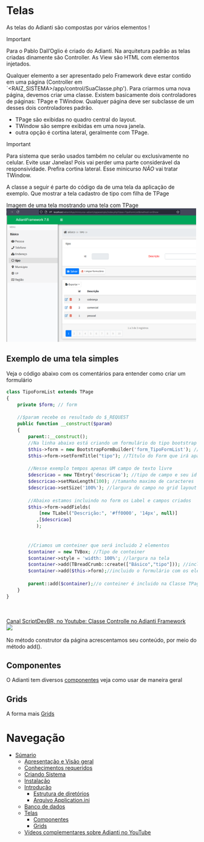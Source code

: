 # Telas

As telas do Adianti são compostas por vários elementos !

> [!IMPORTANT]
> Para o Pablo Dall’Oglio é criado do Adianti. Na arquitetura padrão as telas criadas dinamente são Controller. As View são HTML com elementos injetados.

Qualquer elemento a ser apresentado pelo Framework deve estar contido em uma página (Controller em `<RAIZ_SISTEMA>/app/control/SuaClasse.php'). Para criarmos uma nova página, devemos criar uma classe. Existem basicamente dois controladores de páginas: TPage e TWindow. Qualquer página deve ser subclasse de um desses dois controladores padrão.
* TPage são exibidas no quadro central do layout.
* TWindow são sempre exibidas em uma nova janela.
* outra opção é cortina lateral, geralmente com TPage.

> [!IMPORTANT]
> Para sistema que serão usados também no celular ou exclusivamente no celular. Evite usar Janelas! Pois vai perder uma parte considerável da responsividade. Prefira cortina lateral. 
> Esse minicurso *NÃO* vai tratar TWindow. 

A classe a seguir é parte do código da de uma tela da aplicação de exemplo. Que mostrar a tela cadastro de tipo com filha de TPage


Imagem de uma tela mostrando uma tela com TPage
<br><img src="img/tela_tipo.png" width="500"/>


## Exemplo de uma tela simples

Veja o código abaixo com os comentários para entender como criar um formulário

```php
class TipoFormList extends TPage
{
    private $form; // form

    //$param recebe os resultado do $_REQUEST
    public function __construct($param)
    {
        parent::__construct();
        //Na linha abaixo está criando um formulário do tipo bootstrap
        $this->form = new BootstrapFormBuilder('form_TipoFormList'); //id do form
        $this->form->setFormTitle("tipo"); //Título do Form que irá aparecer

        //Nesse exemplo tempos apenas UM campo de texto livre
        $descricao = new TEntry('descricao'); //tipo de campo e seu id descricao
        $descricao->setMaxLength(100); //tamanho maximo de caracteres
        $descricao->setSize('100%'); //largura do campo no grid layout do bootstrap. NÃO é na tela

        //Abaixo estamos incluindo no form os Label e campos criados
        $this->form->addFields(
            [new TLabel("Descrição:", '#ff0000', '14px', null)]
           ,[$descricao]
           );


        //Criamos um conteiner que será incluido 2 elementos
        $container = new TVBox; //Tipo de conteiner
        $container->style = 'width: 100%'; //largura na tela
        $container->add(TBreadCrumb::create(["Básico","tipo"])); //incluido o primeiro elemento que é um caminho de migalha da pão
        $container->add($this->form);//incluido o formulário com os elementos filhos

        parent::add($container);//o conteiner é incluido na Classe TPage
    }
}
```



<br>
<a href="https://www.youtube.com/watch?v=ly4C2oqpzK8">
    <br>Canal ScriptDevBR, no Youtube: Classe Controlle no Adianti Framework
    <br><img src="https://img.youtube.com/vi/ly4C2oqpzK8/maxresdefault.jpg" width="400"/>
</a>

No método construtor da página acrescentamos seu conteúdo, por meio do método add().

## Componentes
O Adianti tem diversos [componentes](componentes.md) veja como usar de maneira geral

## Grids
A forma mais [Grids](data_grid.md)


# Navegação
* [Súmario](../README.md)
    * [Apresentação e Visão geral](apresentacao.md)
    * [Conhecimentos requeridos](conhecimento_requerido.md)
    * [Criando Sistema](criando_sistema.md)
    * [Instalação](instalacao.md)
    * [Introdução](introducao.md)
        * [Estrutura de diretórios](estrutra_dir.md)
        * [Arquivo Application.ini](arquivo_config_app.md)
    * [Banco de dados](banco_model.md)
    * [Telas](telas.md)
        * [Componentes](componentes.md)
        * [Grids](data_grid.md)
    * [Vídeos complementares sobre Adianti no YouTube](videos_youtube.md)